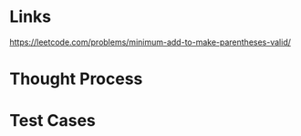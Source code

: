 # Links
https://leetcode.com/problems/minimum-add-to-make-parentheses-valid/

# Thought Process

# Test Cases

